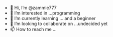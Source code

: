 - 👋 Hi, I’m @zammie777
- 👀 I’m interested in ...programming
- 🌱 I’m currently learning ... and a beginner
- 💞️ I’m looking to collaborate on ...undecided yet
- 📫 How to reach me ...

<!---
zammie777/zammie777 is a ✨ special ✨ repository because its `README.md` (this file) appears on your GitHub profile.
You can click the Preview link to take a look at your changes.
--->

